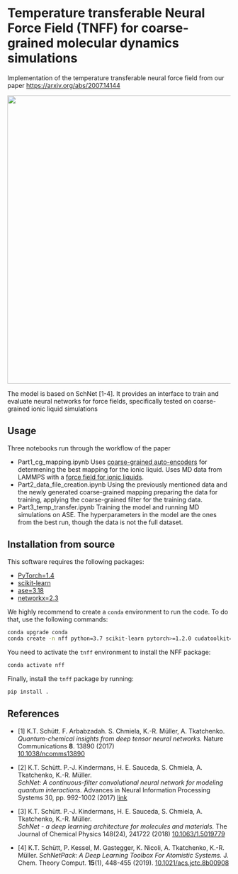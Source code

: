 # Temperature transferable Neural Force Field (TNFF) for coarse-grained molecular dynamics simulations

Implementation of the temperature transferable neural force field from our paper https://arxiv.org/abs/2007.14144

<p align="center">
  <img src="images/tnff.png" width="650">
</p>

The model is based on SchNet [1-4]. It provides an interface to train and evaluate neural networks for force fields, specifically tested on coarse-grained ionic liquid simulations

## Usage

Three notebooks run through the workflow of the paper

 - Part1_cg_mapping.ipynb
  Uses [coarse-grained auto-encoders](https://github.com/learningmatter-mit/Coarse-Graining-Auto-encoders) for determening the best mapping for the ionic liquid. Uses MD data from LAMMPS with a [force field for ionic liquids](https://github.com/agiliopadua/ilff).
 - Part2_data_file_creation.ipynb
  Using the previously mentioned data and the newly generated coarse-grained mapping preparing the data for training, applying the coarse-grained filter for the training data.
 - Part3_temp_transfer.ipynb
  Training the model and running MD simulations on ASE. The hyperparameters in the model are the ones from the best run, though the data is not the full dataset.

## Installation from source

This software requires the following packages:

- [PyTorch=1.4](http://pytorch.org)
- [scikit-learn](http://scikit-learn.org/stable/)
- [ase=3.18](https://wiki.fysik.dtu.dk/ase/)
- [networkx=2.3](https://networkx.github.io/)

We highly recommend to create a `conda` environment to run the code. To do that, use the following commands:

```bash
conda upgrade conda
conda create -n nff python=3.7 scikit-learn pytorch>=1.2.0 cudatoolkit=10.0 ase pandas pymatgen -c pytorch -c conda-forge
```

You need to activate the `tnff` environment to install the NFF package:

```bash
conda activate nff
```

Finally, install the `tnff` package by running:

```bash
pip install .
```


## References

* [1] K.T. Schütt. F. Arbabzadah. S. Chmiela, K.-R. Müller, A. Tkatchenko.  
*Quantum-chemical insights from deep tensor neural networks.*
Nature Communications **8**. 13890 (2017)   
[10.1038/ncomms13890](http://dx.doi.org/10.1038/ncomms13890)

* [2] K.T. Schütt. P.-J. Kindermans, H. E. Sauceda, S. Chmiela, A. Tkatchenko, K.-R. Müller.  
*SchNet: A continuous-filter convolutional neural network for modeling quantum interactions.*
Advances in Neural Information Processing Systems 30, pp. 992-1002 (2017) [link](http://papers.nips.cc/paper/6700-schnet-a-continuous-filter-convolutional-neural-network-for-modeling-quantum-interactions)

* [3] K.T. Schütt. P.-J. Kindermans, H. E. Sauceda, S. Chmiela, A. Tkatchenko, K.-R. Müller.  
*SchNet - a deep learning architecture for molecules and materials.* 
The Journal of Chemical Physics 148(24), 241722 (2018) [10.1063/1.5019779](https://doi.org/10.1063/1.5019779)

* [4] K.T. Schütt, P. Kessel, M. Gastegger, K. Nicoli, A. Tkatchenko, K.-R. Müller.
*SchNetPack: A Deep Learning Toolbox For Atomistic Systems.*
J. Chem. Theory Comput. **15**(1), 448-455 (2019). [10.1021/acs.jctc.8b00908](https://doi.org/10.1021/acs.jctc.8b00908)
